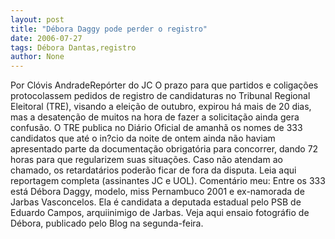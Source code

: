 ```yaml
---
layout: post
title: "Débora Daggy pode perder o registro"
date: 2006-07-27
tags: Débora Dantas,registro
author: None
---
```

Por Clóvis AndradeRepórter do JC 
O prazo para que partidos e coligações protocolassem pedidos de registro de candidaturas no Tribunal Regional Eleitoral (TRE), visando a eleição de outubro, expirou há mais de 20 dias, mas a desatenção de muitos na hora de fazer a solicitação ainda gera confusão. 
O TRE publica no Diário Oficial de amanhã os nomes de 333 candidatos que até o in?cio da noite de ontem ainda não haviam apresentado parte da documentação obrigatória para concorrer, dando 72 horas para que regularizem suas situações. Caso não atendam ao chamado, os retardatários poderão ficar de fora da disputa. 
Leia aqui reportagem completa (assinantes JC e UOL). 
Comentário meu: 
Entre os 333 está Débora Daggy, modelo, miss Pernambuco 2001 e ex-namorada de Jarbas Vasconcelos. 
Ela é candidata a deputada estadual pelo PSB de Eduardo Campos, arquiinimigo de Jarbas. Veja aqui ensaio fotográfio de Débora, publicado pelo Blog na segunda-feira. 